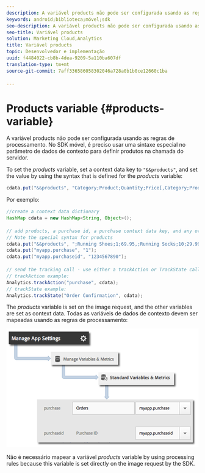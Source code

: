 ```yaml
---
description: A variável products não pode ser configurada usando as regras de processamento. No SDK móvel, é preciso usar uma sintaxe especial no parâmetro de dados de contexto para definir produtos na chamada do servidor.
keywords: android;biblioteca;móvel;sdk
seo-description: A variável products não pode ser configurada usando as regras de processamento. No SDK móvel, é preciso usar uma sintaxe especial no parâmetro de dados de contexto para definir produtos na chamada do servidor.
seo-title: Variável products
solution: Marketing Cloud,Analytics
title: Variável products
topic: Desenvolvedor e implementação
uuid: f4484022-cb8b-4dea-9209-5a110ba607df
translation-type: tm+mt
source-git-commit: 7aff336586058302046a728a0b1b0ce12660c1ba

---
```



# Products variable {#products-variable}

A variável products não pode ser configurada usando as regras de processamento. No SDK móvel, é preciso usar uma sintaxe especial no parâmetro de dados de contexto para definir produtos na chamada do servidor.

To set the *products* variable, set a context data key to `"&&products"`, and set the value by using the syntax that is defined for the *products* variable:

```java
cdata.put("&&products", "Category;Product;Quantity;Price[,Category;Product;Quantity;Price]");
```

Por exemplo:

```java
//create a context data dictionary 
HashMap cdata = new HashMap<String, Object>(); 
 
// add products, a purchase id, a purchase context data key, and any other data you want to collect. 
// Note the special syntax for products 
cdata.put("&&products", ";Running Shoes;1;69.95,;Running Socks;10;29.99"); 
cdata.put("myapp.purchase", "1"); 
cdata.put("myapp.purchaseid", "1234567890"); 
 
// send the tracking call - use either a trackAction or TrackState call. 
// trackAction example: 
Analytics.trackAction("purchase", cdata); 
// trackState example: 
Analytics.trackState("Order Confirmation", cdata);
```

The *products* variable is set on the image request, and the other variables are set as context data. Todas as variáveis de dados de contexto devem ser mapeadas usando as regras de processamento:

![](assets/map-products.png)

Não é necessário mapear a variável *products* variable by using processing rules because this variable is set directly on the image request by the SDK.
